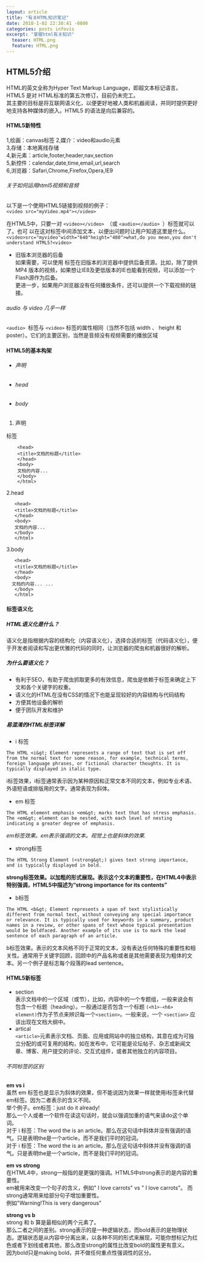 ```yaml
---
layout: article
title: "有关HTML知识笔记"
date: 2018-1-02 22:30:41 -0800
categories: posts infovis
excerpt: "掌握html有关知识"
  teaser: HTML.png
  feature: HTML.png
---
```


## HTML5介绍
HTML的英文全称为Hyper Text Markup Language，即超文本标记语言。  HTML5 是对 HTML标准的第五次修订，目前仍未完工。  
其主要的目标是将互联网语义化，以便更好地被人类和机器阅读，并同时提供更好地支持各种媒体的嵌入。HTML5 的语法是向后兼容的。  
#### HTML5新特性  
1,绘画：canvas标签 
2,媒介：video和audio元素   
3,存储：本地离线存储   
4,新元素：article,footer,header,nav,section   
5,新控件：calendar,date,time,email,url,search   
6,浏览器：Safari,Chrome,Firefox,Opera,IE9   
###### 关于如何运用html5视频和音频  
以下是一个使用HTML5链接到视频的例子：  
```<video src="myVideo.mp4"></video>```  

   在HTML5中，只要一对 ```<video></video> ```（或 ```<audio></audio> ```）标签就可以了。也可
以在这对标签中间添加文本，以便出问题时让用户知道这里是什么。  
```<video>src="myvideo"width="640"height="480">what,do you mean,you don't understand HTML5?<video>```  
- 旧版本浏览器的后备  
如果需要，可以使用 <source>    标签在旧版本的浏览器中提供后备资源。比如，除了提供MP4
版本的视频，如果想让IE8及更低版本的IE也能看到视频，可以添加一个Flash源作为后备。  
更进一步，如果用户浏览器没有任何播放条件，还可以提供一个下载视频的链接。  
###### audio 与 video 几乎一样    
```<audio> ```标签与 ```<video>``` 标签的属性相同（当然不包括 width 、 height 和 poster）。它们的主要区别，当然是音频没有视频需要的播放区域  
#### HTML5的基本构架  
- ###### 声明
- ###### head
- ###### body   

1. 声明  
<!DOCTYPE> 标签  
``` <html>  
    <head>  
    <title>文档的标题</title>  
    </head>  
    <body>    
    文档的内容...
    </body>  
    </html>  
```
2.head 
```<html>
   <head>
   <title>文档的标题</title>
   </head>
   <body>
   文档的内容... 
   </body>
   </html>  
```
3.body 
```<html>
   <head>
   <title>文档的标题</title>
   </head>
   <body>
  文档的内容... ...
   </body>
   </html>
```
#### 标签语义化  
##### HTML语义化是什么？  
语义化是指根据内容的结构化（内容语义化），选择合适的标签（代码语义化），便于开发者阅读和写出更优雅的代码的同时，让浏览器的爬虫和机器很好的解析。  
##### 为什么要语义化？  
- 有利于SEO，有助于爬虫抓取更多的有效信息，爬虫是依赖于标签来确定上下文和各个关键字的权重。  
- 语义化的HTML在没有CSS的情况下也能呈现较好的内容结构与代码结构
- 方便其他设备的解析
- 便于团队开发和维护  
##### 易混淆的HTML标签详解  
- i 标签  
```
The HTML <i&gt; Element represents a range of text that is set off from the normal text for some reason, for example, technical terms, foreign language phrases, or fictional character thoughts. It is typically displayed in italic type.
```
i标签效果，i标签通常表示因为某种原因和正常文本不同的文本，例如专业术语、外语短语或排版用的文字。通常表现为斜体。
- em 标签  
```
The HTML element emphasis <em&gt; marks text that has stress emphasis. The <em&gt; element can be nested, with each level of nesting indicating a greater degree of emphasis.
```  
*em标签效果。em表示强调的文本。视觉上也是斜体的效果.*  
- strong标签  
```
The HTML Strong Element (<strong&gt;) gives text strong importance, and is typically displayed in bold.
```
**strong标签效果。以加粗的形式展现。表示这个文本的重要性，在HTML4中表示特别强调，HTML5中描述为“strong importance for its contents”**
- b标签  
```
The HTML <b&gt; Element represents a span of text stylistically different from normal text, without conveying any special importance or relevance. It is typically used for keywords in a summary, product names in a review, or other spans of text whose typical presentation would be boldfaced. Another example of its use is to mark the lead sentence of each paragraph of an article.
```
b标签效果。表示的文本风格不同于正常的文本，没有表达任何特殊的重要性和相关性。通常用于关键字回顾，回顾中的产品名称或者是其他需要表现为粗体的文本。另一个例子是标志每个段落的lead sentence。  
#### HTML5新标签  
- section  
表示文档中的一个区域（或节），比如，内容中的一个专题组，一般来说会有包含一个标题（heading）。一般通过是否包含一个标题
```(<h1>-<h6> element)```作为子节点来辨识每一个```<section>```。一般来说，一个 ```<section>``` 应该出现在文档大纲中。  
- artical  
```<article>```元素表示文档、页面、应用或网站中的独立结构，其意在成为可独立分配的或可复用的结构，如在发布中，它可能是论坛帖子、杂志或新闻文章、博客、用户提交的评论、交互式组件，或者其他独立的内容项目。 
###### 不同标签的区别  
**em vs i**  
虽然 em 标签也是显示为斜体的效果，但不能说因为效果一样就使用i标签来代替em标签。因为二者表示的含义不同。  
举个例子。em标签：just do it already!   
那么一个人或者一个软件在读这句话时，就会以强调加重的语气来读do这个单词。  
对于 i 标签：The word the is an article。那么在这句话中斜体并没有强调的语气。只是表明the是一个article，而不是我们平时的冠词。  
对于 i 标签：The word the is an article。那么在这句话中斜体并没有强调的语气。只是表明the是一个article，而不是我们平时的冠词。  

**em vs strong**  
在HTML4中，strong一般指的是更强的强调。HTML5中strong表示的是内容的重要性。  
em被用来改变一个句子的含义，例如" I love carrots" vs " I love carrots"。  而strong通常用来给部分句子增加重要性。  
例如"Warning!This is very dangerous"  

**strong vs b**  
strong 和 b 算是最相似的两个元素了。  
那么二者之间的差别。strong表示的是一种逻辑状态，而bold表示的是物理状态。逻辑状态是从内容中分离出来，以各种不同的形式来展现，可能你想标记为红色或者下划线或者其他，那么改变strong的属性比改变bold的属性更有意义。  
因为bold只是making bold，并不做任何重点性强调性的区分。